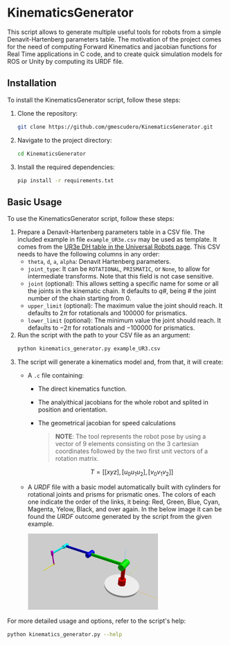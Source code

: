 # KinematicsGenerator

This script allows to generate multiple useful tools for robots from a simple Denavit-Hartenberg parameters table. The motivation of the project comes for the need of computing Forward Kinematics and jacobian functions for Real Time applications in C code, and to create quick simulation models for ROS or Unity by computing its URDF file.

## Installation

To install the KinematicsGenerator script, follow these steps:

1. Clone the repository:
    ```sh
    git clone https://github.com/gmescudero/KinematicsGenerator.git
    ```
1. Navigate to the project directory:
    ```sh
    cd KinematicsGenerator
    ```
1. Install the required dependencies:
    ```sh
    pip install -r requirements.txt
    ```

## Basic Usage

To use the KinematicsGenerator script, follow these steps:

1. Prepare a Denavit-Hartenberg parameters table in a CSV file. The included example in file `example_UR3e.csv` may be used as template. It comes from the [UR3e DH table in the Universal Robots page](
    https://www.universal-robots.com/articles/ur/application-installation/dh-parameters-for-calculations-of-kinematics-and-dynamics/). This CSV needs to have the following columns in any order:
    - `theta`, `d`, `a`, `alpha`: Denavit Hartenberg parameters.
    - `joint_type`: It can be `ROTATIONAL`, `PRISMATIC`, or `None`, to allow for intermediate transforms. Note that this field is not case sensitive. 
    - `joint` (optional): This allows setting a specific name for some or all the joints in the kinematic chain. It defaults to _q#_, being _#_ the joint number of the chain starting from 0.
    - `upper_limit` (optional): The maximum value the joint should reach. It defaults to $2\pi$ for rotationals and $100000$ for prismatics.
    - `lower_limit` (optional): The minimum value the joint should reach. It defaults to $-2\pi$ for rotationals and $-100000$ for prismatics.
2. Run the script with the path to your CSV file as an argument:
    ```sh
    python kinematics_generator.py example_UR3.csv
    ```
3. The script will generate a kinematics model and, from that, it will create:
    - A `.c` file containing:
        - The direct kinematics function.
        - The analyithical jacobians for the whole robot and splited in position and orientation.
        - The geometrical jacobian for speed calculations

            > **NOTE**: The tool represents the robot pose by using a vector of 9 elements consisting on the 3 cartesian coordinates followed by the two first unit vectors of a rotation matrix.
            
            $$T = [[x y z], [u_0 u_1 u_2], [v_0 v_1 v_2]]$$

    - A *URDF* file with a basic model automatically built with cylinders for rotational joints and prisms for prismatic ones. The colors of each one indicate the order of the links, it being: Red, Green, Blue, Cyan, Magenta, Yelow, Black, and over again. In the below image it can be found the *URDF* outcome generated by the script from the given example.
    
        <img src="example_UR3e.png" alt="URDF outcome example" width="300"/>

For more detailed usage and options, refer to the script's help:
```sh
python kinematics_generator.py --help
```